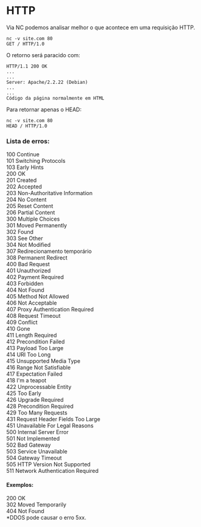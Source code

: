 # HTTP

Via NC podemos analisar melhor o que acontece em uma requisição HTTP.

```
nc -v site.com 80  
GET / HTTP/1.0
```

O retorno será paracido com:  
```
HTTP/1.1 200 OK  
...  
...  
Server: Apache/2.2.22 (Debian)  
...  
...  
Código da página normalmente em HTML  
```  

Para retornar apenas o HEAD:  
```
nc -v site.com 80  
HEAD / HTTP/1.0
```  

### Lista de erros:  
100 Continue  
101 Switching Protocols  
103 Early Hints  
200 OK  
201 Created  
202 Accepted  
203 Non-Authoritative Information  
204 No Content  
205 Reset Content  
206 Partial Content  
300 Multiple Choices  
301 Moved Permanently  
302 Found  
303 See Other  
304 Not Modified  
307 Redirecionamento temporário  
308 Permanent Redirect  
400 Bad Request  
401 Unauthorized  
402 Payment Required  
403 Forbidden  
404 Not Found  
405 Method Not Allowed  
406 Not Acceptable  
407 Proxy Authentication Required  
408 Request Timeout  
409 Conflict  
410 Gone  
411 Length Required  
412 Precondition Failed  
413 Payload Too Large  
414 URI Too Long  
415 Unsupported Media Type  
416 Range Not Satisfiable  
417 Expectation Failed  
418 I'm a teapot  
422 Unprocessable Entity  
425 Too Early  
426 Upgrade Required  
428 Precondition Required  
429 Too Many Requests  
431 Request Header Fields Too Large  
451 Unavailable For Legal Reasons  
500 Internal Server Error  
501 Not Implemented  
502 Bad Gateway  
503 Service Unavailable  
504 Gateway Timeout  
505 HTTP Version Not Supported  
511 Network Authentication Required  

#### Exemplos:  
200 OK  
302 Moved Temporarily  
404 Not Found  
*DDOS pode causar o erro 5xx.  
